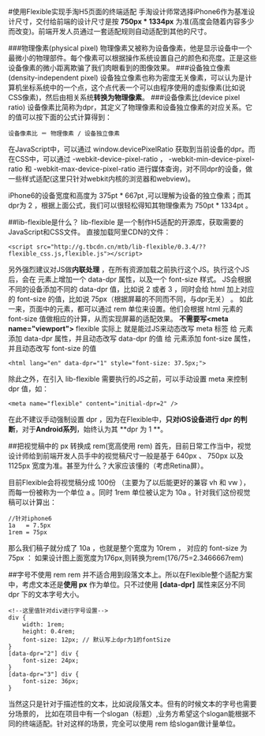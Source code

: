 #使用Flexible实现手淘H5页面的终端适配
手淘设计师常选择iPhone6作为基准设计尺寸，交付给前端的设计尺寸是按 **750px * 1334px** 为准(高度会随着内容多少而改变)。前端开发人员通过一套适配规则自动适配到其他的尺寸。

###物理像素(physical pixel)
物理像素又被称为设备像素，他是显示设备中一个最微小的物理部件。每个像素可以根据操作系统设置自己的颜色和亮度。正是这些设备像素的微小距离欺骗了我们肉眼看到的图像效果。
###设备独立像素(density-independent pixel)
设备独立像素也称为密度无关像素，可以认为是计算机坐标系统中的一个点，这个点代表一个可以由程序使用的虚拟像素(比如说CSS像素)，然后由相关系统**转换为物理像素**。
###设备像素比(device pixel ratio)
设备像素比简称为dpr，其定义了物理像素和设备独立像素的对应关系。它的值可以按下面的公式计算得到：
```
设备像素比 ＝ 物理像素 / 设备独立像素
```
在JavaScript中，可以通过 window.devicePixelRatio 获取到当前设备的dpr。而在CSS中，可以通过 -webkit-device-pixel-ratio ， -webkit-min-device-pixel-ratio 和 -webkit-max-device-pixel-ratio 
进行媒体查询，对不同dpr的设备，做一些样式适配(这里只针对webkit内核的浏览器和webview)。

iPhone6的设备宽度和高度为 375pt * 667pt ,可以理解为设备的独立像素；而其dpr为 2 ，根据上面公式，我们可以很轻松得知其物理像素为 750pt * 1334pt 。

##lib-flexible是什么？
lib-flexible 是一个制作H5适配的开源库，获取需要的JavaScript和CSS文件。
直接加载阿里CDN的文件：
```
<script src="http://g.tbcdn.cn/mtb/lib-flexible/0.3.4/??flexible_css.js,flexible.js"></script>
```
另外强烈建议对JS做**内联处理** ，在所有资源加载之前执行这个JS。执行这个JS后，会在 <html> 元素上增加一个 data-dpr 属性，以及一个 font-size 样式。
JS会根据不同的设备添加不同的 data-dpr 值，比如说 2 或者 3 ，同时会给 html 加上对应的 font-size 的值，比如说 75px（根据屏幕的不同而不同，与dpr无关） 。
如此一来，页面中的元素，都可以通过 rem 单位来设置。他们会根据 html 元素的 font-size 值做相应的计算，从而实现屏幕的适配效果。
**不需要写\<meta name="viewport"\>**
flexible 实际上
就是能过JS来动态改写 meta 标签
给 <html> 元素添加 data-dpr 属性，并且动态改写 data-dpr 的值
给 <html> 元素添加 font-size 属性，并且动态改写 font-size 的值
```
<html lang="en" data-dpr="1" style="font-size: 37.5px;">
```

除此之外，在引入 lib-flexible 需要执行的JS之前，可以手动设置 meta 来控制 dpr 值，如：
```
<meta name="flexible" content="initial-dpr=2" />
```
在此不建议手动强制设置 dpr ，因为在Flexible中，**只对iOS设备进行 dpr 的判断**，对于**Android系列**，始终认为其 **dpr 为 1 **。


##把视觉稿中的 px 转换成 rem(宽高使用 rem)
首先，目前日常工作当中，视觉设计师给到前端开发人员手中的视觉稿尺寸一般是基于 640px 、 750px 以及 1125px 宽度为准。甚至为什么？大家应该懂的（考虑Retina屏）。

目前Flexible会将视觉稿分成 100份 （主要为了以后能更好的兼容 vh 和 vw ），而每一份被称为一个单位 a 。同时 1rem 单位被认定为 10a 。针对我们这份视觉稿可以计算出：
```
//针对iphone6
1a   = 7.5px
1rem = 75px 
```
那么我们稿子就分成了 10a ，也就是整个宽度为 10rem ， <html> 对应的 font-size 为 75px ：
如果设计图上面宽度为176px,则转换为rem(176/75=2.3466667rem)


##字号不使用 rem
rem 并不适合用到段落文本上。所以在Flexible整个适配方案中，考虑文本还是**使用 px** 作为单位。只不过使用 **[data-dpr]** 属性来区分不同 dpr 下的文本字号大小。
```
<!--这里值针对div进行字号设置-->
div {
	width: 1rem; 
	height: 0.4rem;
	font-size: 12px; // 默认写上dpr为1的fontSize
}
[data-dpr="2"] div {
	font-size: 24px;
}
[data-dpr="3"] div {
	font-size: 36px;
}
```
当然这只是针对于描述性的文本，比如说段落文本。但有的时候文本的字号也需要分场景的，
比如在项目中有一个slogan（标题）,业务方希望这个slogan能根据不同的终端适配。针对这样的场景，完全可以使用 rem 给slogan做计量单位。

